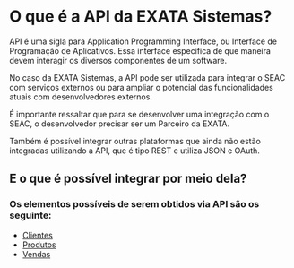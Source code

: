 # O que é a API da EXATA Sistemas?
API  é uma sigla para Application Programming Interface, ou Interface de Programação de Aplicativos. Essa interface especifica de que maneira devem interagir os diversos componentes de um software.

No caso da EXATA Sistemas, a API pode ser utilizada para integrar o SEAC com serviços externos ou para ampliar o potencial das funcionalidades atuais com desenvolvedores externos.

É importante ressaltar que para se desenvolver uma integração com o SEAC, o desenvolvedor precisar ser um Parceiro da EXATA.

Também é possível integrar outras plataformas que ainda não estão integradas utilizando a API, que é tipo REST e utiliza JSON e OAuth.

## E o que é possível integrar por meio dela?
### Os elementos possíveis de serem obtidos via API são os seguinte:
* [Clientes](clientes.md)
* [Produtos](produtos.md)
* [Vendas](vendas.md)
